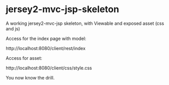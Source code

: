 # jersey2-mvc-jsp-skeleton
A working jersey2-mvc-jsp skeleton, with Viewable and exposed asset (css and js)

Access for the index page with model:

http://localhost:8080/client/rest/index

Access for asset: 

http://localhost:8080/client/css/style.css

You now know the drill.
